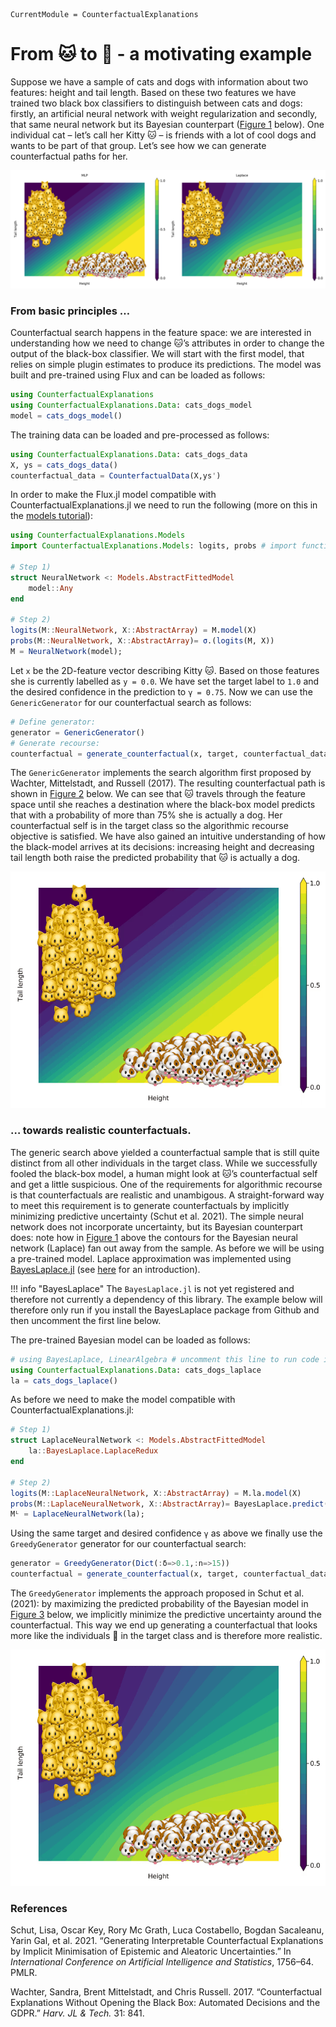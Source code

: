 ``` @meta
CurrentModule = CounterfactualExplanations
```

# From 🐱 to 🐶 - a motivating example

Suppose we have a sample of cats and dogs with information about two features: height and tail length. Based on these two features we have trained two black box classifiers to distinguish between cats and dogs: firstly, an artificial neural network with weight regularization and secondly, that same neural network but its Bayesian counterpart ([Figure 1](#fig-predictive) below). One individual cat – let’s call her Kitty 🐱 – is friends with a lot of cool dogs and wants to be part of that group. Let’s see how we can generate counterfactual paths for her.

![Figure 1: Classification for toy dataset of cats and dogs. The contour indicates confidence in predicted labels. Left: MLP with weight regularization. Right: That same MLP, but with Laplace approximation for posterior predictive.](www/predictive.png)

### From basic principles …

Counterfactual search happens in the feature space: we are interested in understanding how we need to change 🐱’s attributes in order to change the output of the black-box classifier. We will start with the first model, that relies on simple plugin estimates to produce its predictions. The model was built and pre-trained using Flux and can be loaded as follows:

``` julia
using CounterfactualExplanations
using CounterfactualExplanations.Data: cats_dogs_model
model = cats_dogs_model()
```

The training data can be loaded and pre-processed as follows:

``` julia
using CounterfactualExplanations.Data: cats_dogs_data
X, ys = cats_dogs_data()
counterfactual_data = CounterfactualData(X,ys')
```

In order to make the Flux.jl model compatible with CounterfactualExplanations.jl we need to run the following (more on this in the [models tutorial](https://www.paltmeyer.com/CounterfactualExplanations.jl/dev/tutorials/models/)):

``` julia
using CounterfactualExplanations.Models
import CounterfactualExplanations.Models: logits, probs # import functions in order to extend

# Step 1)
struct NeuralNetwork <: Models.AbstractFittedModel
    model::Any
end

# Step 2)
logits(M::NeuralNetwork, X::AbstractArray) = M.model(X)
probs(M::NeuralNetwork, X::AbstractArray)= σ.(logits(M, X))
M = NeuralNetwork(model);
```

Let `x` be the 2D-feature vector describing Kitty 🐱. Based on those features she is currently labelled as `y = 0.0`. We have set the target label to `1.0` and the desired confidence in the prediction to `γ = 0.75`. Now we can use the `GenericGenerator` for our counterfactual search as follows:

``` julia
# Define generator:
generator = GenericGenerator()
# Generate recourse:
counterfactual = generate_counterfactual(x, target, counterfactual_data, M, generator)
```

The `GenericGenerator` implements the search algorithm first proposed by Wachter, Mittelstadt, and Russell (2017). The resulting counterfactual path is shown in [Figure 2](#fig-recourse-mlp) below. We can see that 🐱 travels through the feature space until she reaches a destination where the black-box model predicts that with a probability of more than 75% she is actually a dog. Her counterfactual self is in the target class so the algorithmic recourse objective is satisfied. We have also gained an intuitive understanding of how the black-model arrives at its decisions: increasing height and decreasing tail length both raise the predicted probability that 🐱 is actually a dog.

![Figure 2: Classification for toy dataset of cats and dogs. The contour indicates confidence in predicted labels. Left: MLP with weight regularization. Right: That same MLP, but with Laplace approximation for posterior predictive.](www/recourse_mlp.gif)

### … towards realistic counterfactuals.

The generic search above yielded a counterfactual sample that is still quite distinct from all other individuals in the target class. While we successfully fooled the black-box model, a human might look at 🐱’s counterfactual self and get a little suspicious. One of the requirements for algorithmic recourse is that counterfactuals are realistic and unambigous. A straight-forward way to meet this requirement is to generate counterfactuals by implicitly minimizing predictive uncertainty (Schut et al. 2021). The simple neural network does not incorporate uncertainty, but its Bayesian counterpart does: note how in [Figure 1](#fig-predictive) above the contours for the Bayesian neural network (Laplace) fan out away from the sample. As before we will be using a pre-trained model. Laplace approximation was implemented using [BayesLaplace.jl](https://www.paltmeyer.com/BayesLaplace.jl/dev/) (see [here](https://towardsdatascience.com/go-deep-but-also-go-bayesian-ab25efa6f7b) for an introduction).

!!! info "BayesLaplace"
    The `BayesLaplace.jl` is not yet registered and therefore not currently a dependency of this library. The example below will therefore only run if you install the BayesLaplace package from Github and then uncomment the first line below.

The pre-trained Bayesian model can be loaded as follows:

``` julia
# using BayesLaplace, LinearAlgebra # uncomment this line to run code involving Laplace.
using CounterfactualExplanations.Data: cats_dogs_laplace
la = cats_dogs_laplace()
```

As before we need to make the model compatible with CounterfactualExplanations.jl:

``` julia
# Step 1)
struct LaplaceNeuralNetwork <: Models.AbstractFittedModel
    la::BayesLaplace.LaplaceRedux
end

# Step 2)
logits(M::LaplaceNeuralNetwork, X::AbstractArray) = M.la.model(X)
probs(M::LaplaceNeuralNetwork, X::AbstractArray)= BayesLaplace.predict(M.la, X)
Mᴸ = LaplaceNeuralNetwork(la);
```

Using the same target and desired confidence `γ` as above we finally use the `GreedyGenerator` generator for our counterfactual search:

``` julia
generator = GreedyGenerator(Dict(:δ=>0.1,:n=>15))
counterfactual = generate_counterfactual(x, target, counterfactual_data, M, generator)
```

The `GreedyGenerator` implements the approach proposed in Schut et al. (2021): by maximizing the predicted probability of the Bayesian model in [Figure 3](#fig-recourse-laplace) below, we implicitly minimize the predictive uncertainty around the counterfactual. This way we end up generating a counterfactual that looks more like the individuals 🐶 in the target class and is therefore more realistic.

![Figure 3: Classification for toy dataset of cats and dogs. The contour indicates confidence in predicted labels. Left: MLP with weight regularization. Right: That same MLP, but with Laplace approximation for posterior predictive.](www/recourse_laplace.gif)

### References

Schut, Lisa, Oscar Key, Rory Mc Grath, Luca Costabello, Bogdan Sacaleanu, Yarin Gal, et al. 2021. “Generating Interpretable Counterfactual Explanations by Implicit Minimisation of Epistemic and Aleatoric Uncertainties.” In *International Conference on Artificial Intelligence and Statistics*, 1756–64. PMLR.

Wachter, Sandra, Brent Mittelstadt, and Chris Russell. 2017. “Counterfactual Explanations Without Opening the Black Box: Automated Decisions and the GDPR.” *Harv. JL & Tech.* 31: 841.
